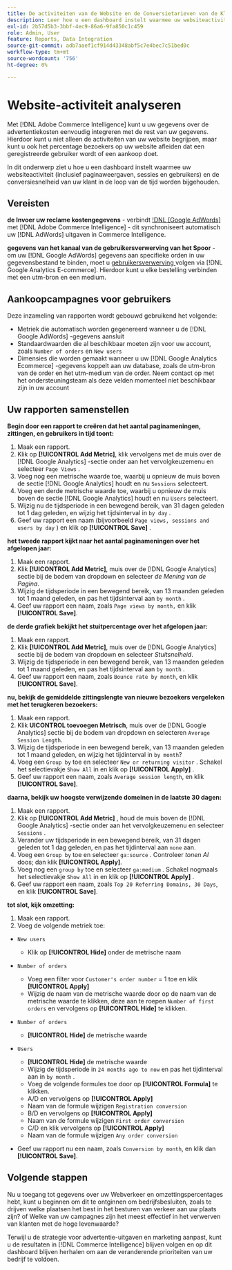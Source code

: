 ```yaml
---
title: De activiteiten van de Website en de Conversietarieven van de Klant analyseren
description: Leer hoe u een dashboard instelt waarmee uw websiteactiviteit (inclusief paginaweergaven, sessies en gebruikers) en de conversiesnelheid van uw klant in de loop van de tijd worden bijgehouden.
exl-id: 2b57d5b3-3bbf-4ec9-86a6-9fa850c1c459
role: Admin, User
feature: Reports, Data Integration
source-git-commit: adb7aaef1cf914d43348abf5c7e4bec7c51bed0c
workflow-type: tm+mt
source-wordcount: '756'
ht-degree: 0%

---
```


# Website-activiteit analyseren

Met [!DNL Adobe Commerce Intelligence] kunt u uw gegevens over de advertentiekosten eenvoudig integreren met de rest van uw gegevens. Hierdoor kunt u niet alleen de activiteiten van uw website begrijpen, maar kunt u ook het percentage bezoekers op uw website afleiden dat een geregistreerde gebruiker wordt of een aankoop doet.

In dit onderwerp ziet u hoe u een dashboard instelt waarmee uw websiteactiviteit (inclusief paginaweergaven, sessies en gebruikers) en de conversiesnelheid van uw klant in de loop van de tijd worden bijgehouden.

## Vereisten

**de Invoer uw reclame kostengegevens** - verbindt [!DNL [Google AdWords]](../importing-data/integrations/google-adwords.md) met [!DNL Adobe Commerce Intelligence] - dit synchroniseert automatisch uw [!DNL AdWords] uitgaven in Commerce Intelligence.

**gegevens van het kanaal van de gebruikersverwerving van het Spoor** - om uw [!DNL Google AdWords] gegevens aan specifieke orden in uw gegevensbestand te binden, moet u [ gebruikersverwerving ](../analysis/google-track-user-acq.md) volgen via [!DNL Google Analytics E-commerce]. Hierdoor kunt u elke bestelling verbinden met een utm-bron en een medium.

## Aankoopcampagnes voor gebruikers

Deze inzameling van rapporten wordt gebouwd gebruikend het volgende:

* Metriek die automatisch worden gegenereerd wanneer u de [!DNL Google AdWords] -gegevens aansluit
* Standaardwaarden die al beschikbaar moeten zijn voor uw account, zoals `Number of orders` en `New users`
* Dimensies die worden gemaakt wanneer u uw [!DNL Google Analytics Ecommerce] -gegevens koppelt aan uw database, zoals de utm-bron van de order en het utm-medium van de order. Neem contact op met het ondersteuningsteam als deze velden momenteel niet beschikbaar zijn in uw account

## Uw rapporten samenstellen

**Begin door een rapport te creëren dat het aantal paginameningen, zittingen, en gebruikers in tijd toont:**

1. Maak een rapport.
1. Klik op **[!UICONTROL Add Metric]**, klik vervolgens met de muis over de [!DNL Google Analytics] -sectie onder aan het vervolgkeuzemenu en selecteer `Page Views` .
1. Voeg nog een metrische waarde toe, waarbij u opnieuw de muis boven de sectie [!DNL Google Analytics] houdt en nu `Sessions` selecteert.
1. Voeg een derde metrische waarde toe, waarbij u opnieuw de muis boven de sectie [!DNL Google Analytics] houdt en nu `Users` selecteert.
1. Wijzig nu de tijdsperiode in een bewegend bereik, van 31 dagen geleden tot 1 dag geleden, en wijzig het tijdsinterval in `by day` .
1. Geef uw rapport een naam (bijvoorbeeld `Page views, sessions and users by day` ) en klik op **[!UICONTROL Save]** .

**het tweede rapport kijkt naar het aantal paginameningen over het afgelopen jaar:**

1. Maak een rapport.
1. Klik **[!UICONTROL Add Metric]**, muis over de [!DNL Google Analytics] sectie bij de bodem van dropdown en selecteer _de Mening van de Pagina_.
1. Wijzig de tijdsperiode in een bewegend bereik, van 13 maanden geleden tot 1 maand geleden, en pas het tijdsinterval aan `by month` .
1. Geef uw rapport een naam, zoals `Page views by month,` en klik **[!UICONTROL Save]**.

**de derde grafiek bekijkt het stuitpercentage over het afgelopen jaar:**

1. Maak een rapport.
1. Klik **[!UICONTROL Add Metric]**, muis over de [!DNL Google Analytics] sectie bij de bodem van dropdown en selecteer _Stuitsnelheid_.
1. Wijzig de tijdsperiode in een bewegend bereik, van 13 maanden geleden tot 1 maand geleden, en pas het tijdsinterval aan `by month` .
1. Geef uw rapport een naam, zoals `Bounce rate by month`, en klik **[!UICONTROL Save]**.

**nu, bekijk de gemiddelde zittingslengte van nieuwe bezoekers vergeleken met het terugkeren bezoekers:**

1. Maak een rapport.
1. Klik **UICONTROL toevoegen Metrisch**, muis over de [!DNL Google Analytics] sectie bij de bodem van dropdown en selecteren `Average Session Length`.
1. Wijzig de tijdsperiode in een bewegend bereik, van 13 maanden geleden tot 1 maand geleden, en wijzig het tijdinterval in `by month`?
1. Voeg een `Group by` toe en selecteer `New or returning visitor` .  Schakel het selectievakje `Show All` in en klik op **[!UICONTROL Apply]** .
1. Geef uw rapport een naam, zoals `Average session length`, en klik **[!UICONTROL Save]**.

**daarna, bekijk uw hoogste verwijzende domeinen in de laatste 30 dagen:**

1. Maak een rapport.
1. Klik op **[!UICONTROL Add Metric]** , houd de muis boven de [!DNL Google Analytics] -sectie onder aan het vervolgkeuzemenu en selecteer `Sessions` .
1. Verander uw tijdsperiode in een bewegend bereik, van 31 dagen geleden tot 1 dag geleden, en pas het tijdinterval aan `none` aan.
1. Voeg een `Group by` toe en selecteer `ga:source` .  Controleer _tonen Al_ doos; dan klik **[!UICONTROL Apply]**.
1. Voeg nog een `group by` toe en selecteer `ga:medium` . Schakel nogmaals het selectievakje `Show All` in en klik op **[!UICONTROL Apply]** .
1. Geef uw rapport een naam, zoals `Top 20 Referring Domains, 30 Days`, en klik **[!UICONTROL Save]**.

**tot slot, kijk omzetting:**

1. Maak een rapport.
1. Voeg de volgende metriek toe:

* `New users`
   * Klik op **[!UICONTROL Hide]** onder de metrische naam

* `Number of orders`
   * Voeg een filter voor `Customer's order number` = 1 toe en klik **[!UICONTROL Apply]**
   * Wijzig de naam van de metrische waarde door op de naam van de metrische waarde te klikken, deze aan te roepen `Number of first orders` en vervolgens op **[!UICONTROL Hide]** te klikken.

* `Number of orders`
   * **[!UICONTROL Hide]** de metrische waarde

* `Users`
   * **[!UICONTROL Hide]** de metrische waarde
   * Wijzig de tijdsperiode in `24 months ago to now` en pas het tijdinterval aan in `by month` .
   * Voeg de volgende formules toe door op **[!UICONTROL Formula]** te klikken.
   * A/D en vervolgens op **[!UICONTROL Apply]**
   * Naam van de formule wijzigen `Registration conversion`
   * B/D en vervolgens op **[!UICONTROL Apply]**
   * Naam van de formule wijzigen `First order conversion`
   * C/D en klik vervolgens op **[!UICONTROL Apply]**
   * Naam van de formule wijzigen `Any order conversion`

* Geef uw rapport nu een naam, zoals `Conversion by month`, en klik dan **[!UICONTROL Save]**.

## Volgende stappen

Nu u toegang tot gegevens over uw Webverkeer en omzettingspercentages hebt, kunt u beginnen om dit te ontginnen om bedrijfsbesluiten, zoals te drijven welke plaatsen het best in het besturen van verkeer aan uw plaats zijn? of Welke van uw campagnes zijn het meest effectief in het verwerven van klanten met de hoge levenwaarde?

Terwijl u de strategie voor advertentie-uitgaven en marketing aanpast, kunt u de resultaten in [!DNL Commerce Intelligence] blijven volgen en op dit dashboard blijven herhalen om aan de veranderende prioriteiten van uw bedrijf te voldoen.
